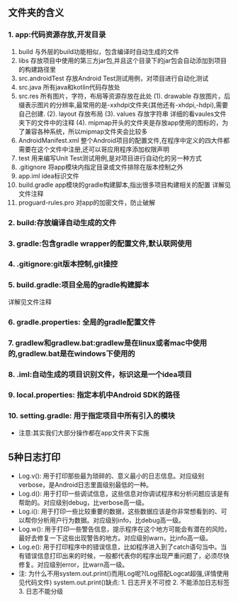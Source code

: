 ## 文件夹的含义

### 1. app:代码资源存放,开发目录
1. build 与外层的build功能相似，包含编译时自动生成的文件
2. libs 存放项目中使用的第三方jar包,并且这个目录下的jar包会自动添加到项目的构建路径里
3. src.androidTest 存放Android Test测试用例，对项目进行自动化测试
4. src.java 所有java和kotlin代码存放处
5. src.res 所有图片，字符，布局等资源存放在此处
   (1). drawable 存放图片，后缀表示图片的分辨率,最常用的是-xxhdpi文件夹(其他还有-xhdpi,-hdpi),需要自己创建.
   (2). layout 存放布局
   (3). values 存放字符串
      详细的看vaules文件夹下的文件中的注释
   (4). mipmap开头的文件夹是存放app使用的图标的，为了兼容各种系统，所以mipmap文件夹会比较多
6. AndroidManifest.xml 整个Android项目的配置文件,在程序中定义的四大件都需要在这个文件中注册,还可以哥应用程序添加权限声明
7. test 用来编写Unit Test测试用例,是对项目进行自动化的另一种方式
8. .gitignore 将app模块内指定目录或文件排除在版本控制之外
9. app.iml idea标识文件
10. build.gradle app模块的gradle构建脚本,指出很多项目构建相关的配置
    详解见文件注释
11. proguard-rules.pro 对app的加密文件，防止破解

### 2. build:存放编译自动生成的文件
### 3. gradle:包含gradle wrapper的配置文件,默认联网使用
### 4. .gitignore:git版本控制,git操控
### 5. build.gradle:项目全局的gradle构建脚本
   详解见文件注释
### 6. gradle.properties: 全局的gradle配置文件
### 7. gradlew和gradlew.bat:gradlew是在linux或者mac中使用的,gradlew.bat是在windows下使用的
### 8. .iml:自动生成的项目识别文件，标识这是一个idea项目
### 9. local.properties: 指定本机中Android SDK的路径
### 10. setting.gradle: 用于指定项目中所有引入的模块
- 注意:其实我们大部分操作都在app文件夹下实施


## 5种日志打印
- Log.v(): 用于打印那些最为琐碎的、意义最小的日志信息。对应级别verbose，是Android日志里面级别最低的一种。
- Log.d(): 用于打印一些调试信息，这些信息对你调试程序和分析问题应该是有帮助的。对应级别debug，比verbose高一级。
- Log.i(): 用于打印一些比较重要的数据，这些数据应该是你非常想看到的、可以帮你分析用户行为数据。对应级别info，比debug高一级。
- Log.w(): 用于打印一些警告信息，提示程序在这个地方可能会有潜在的风险，最好去修复一下这些出现警告的地方。对应级别warn，比info高一级。
- Log.e(): 用于打印程序中的错误信息，比如程序进入到了catch语句当中。当有错误信息打印出来的时候，一般都代表你的程序出现严重问题了，必须尽快修复。对应级别error，比warn高一级。
- 注: 为什么不用system.out.print()而用Log呢?(Log搭配Logcat超强,详情使用见代码文件)
  system.out.print()缺点:
      1. 日志开关不可控
      2. 不能添加日志标签
      3. 日志不能分级
  